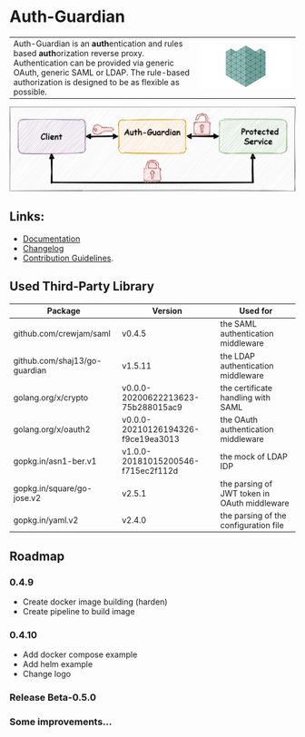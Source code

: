 # Auth-Guardian

<table><tr>
<td>
Auth-Guardian is an <b>auth</b>entication and rules based <b>auth</b>orization reverse proxy.
Authentication can be provided via generic OAuth, generic SAML or LDAP.
The rule-based authorization is designed to be as flexible as possible.
</td>
<td>
  <img src="doc/media/animation.gif">
</td>
</tr></table>

![Overview](doc/media/overview.jpg)

## Links:
* [Documentation](doc/DOC.md)
* [Changelog](doc/CHANGELOG.md) 
* [Contribution Guidelines](doc/CONTRIBUTING.md).

## Used Third-Party Library
| Package                       | Version                            | Used for                                     |
| ----------------------------- |------------------------------------| -------------------------------------------- |
| github.com/crewjam/saml       | v0.4.5                             | the SAML authentication middleware           |
| github.com/shaj13/go-guardian | v1.5.11                            | the LDAP authentication middleware           |
| golang.org/x/crypto           | v0.0.0-20200622213623-75b288015ac9 | the certificate handling with SAML           |
| golang.org/x/oauth2           | v0.0.0-20210126194326-f9ce19ea3013 | the OAuth authentication middleware          |
| gopkg.in/asn1-ber.v1          | v1.0.0-20181015200546-f715ec2f112d | the mock of LDAP IDP                         |
| gopkg.in/square/go-jose.v2    | v2.5.1                             | the parsing of JWT token in OAuth middleware |
| gopkg.in/yaml.v2              | v2.4.0                             | the parsing of the configuration file        |

## Roadmap
### 0.4.9
- Create docker image building (harden)
- Create pipeline to build image
### 0.4.10
- Add docker compose example
- Add helm example
- Change logo
### Release Beta-0.5.0
### Some improvements...